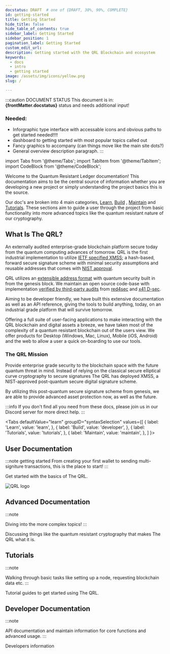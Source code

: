 ```yaml
---
docstatus: DRAFT  # one of {DRAFT, 30%, 90%, COMPLETE}
id: getting-started
title: Getting Started
hide_title: false
hide_table_of_contents: true
sidebar_label: Getting Started
sidebar_position: 1
pagination_label: Getting Started
custom_edit_url: 
description: Getting started with the QRL Blockchain and ecosystem
keywords:
  - docs
  - intro
  - getting started
image: /assets/img/icons/yellow.png
slug: /

---
```


:::caution DOCUMENT STATUS 
<span>This document is in: <b>{frontMatter.docstatus}</b> status and needs additional input!</span>

### Needed:

- Inforgraphic type interface with accessable icons and obvious paths to get started needed!!!!
- dashboard to getting started with most popular topics called out
- Fancy graphics to accompany (can things move like the main site dots?)
- General overview description paragraph.
:::

import Tabs from '@theme/Tabs';
import TabItem from '@theme/TabItem';
import CodeBlock from '@theme/CodeBlock';


Welcome to the Quantum Resistant Ledger documentation! This documentation aims to be the central source of information whether you are developing a new project or simply understanding the project basics this is the source. 

Our doc's are broken into 4 main categories, [Learn](/), [Build](/build) , [Maintain](/Maintenance) and [Tutorials](/tutorials). These sections aim to guide a user through the project from basic functionality into more advanced topics like the quantum resistant nature of our cryptography.

## What Is The QRL?

An externally audited enterprise-grade blockchain platform secure today from the quantum computing advances of tomorrow. QRL is the first industrial implementation to utilize [IETF specified XMSS](https://tools.ietf.org/html/rfc8391); a hash-based, forward secure signature scheme with minimal security assumptions and reusable addresses that comes with [NIST approval](https://csrc.nist.gov/publications/detail/sp/800-208/final).

QRL utilizes an [extensible address format](/developers/address/qrl-address-scheme) with quantum security built in from the genesis block. We maintain an open source code-base with implementation [verified by third-party audits](https://github.com/theQRL/audits) from [red4sec](https://red4sec.com/) and [x41 D-sec](https://www.x41-dsec.de/).

Aiming to be developer friendly, we have built this extensive documentation as well as an API reference, giving the tools to build anything, today, on an industrial grade platform that will survive tomorrow.

Offering a full suite of user-facing applications to make interacting with the QRL blockchain and digital assets a breeze, we have taken most of the complexity of a quantum resistant blockchain out of the users view. We offer products for Desktop (Windows, Mac, Linux), Mobile (iOS, Android) and the web to allow a user a quick on-boarding to use our tools.










### The QRL Mission

Provide enterprise grade security to the blockchain space with the future quantum threat in mind. Instead of relying on the classical secure elliptical curve cryptography to secure signatures The QRL has deployed XMSS, a NIST-approved post-quantum secure digital signature scheme.

By utilizing this post-quantum secure signature scheme from genesis, we are able to provide advanced asset protection now, as well as the future.



:::info
If you don't find all you need from these docs, please join us in our Discord server for more direct help.
:::


<Tabs
  defaultValue="learn"
  groupID="syntaxSelection"
  values={[
    { label: 'Learn', value: 'learn', },
    { label: 'Build', value: 'developer', },
    { label: 'Tutorials', value: 'tutorials', },
    { label: 'Maintain', value: 'maintain', },
  ]
}>



<TabItem value="learn">

<h2>User Documentation</h2>

:::note getting started
From creating your first wallet to sending multi-signiture transactions, this is the place to start!
:::



Get started with the basics of The QRL.


<span><img src={frontMatter.image} alt='QRL logo' /></span>

</TabItem>




<TabItem value="developer">

<h2>Advanced Documentation</h2>

:::note 

Diving into the more complex topics!
:::

Discussing things like the quantum resistant cryptography that makes The QRL what it is.


</TabItem>



<TabItem value="tutorials">

<h2>Tutorials</h2>

:::note 

Walking through basic tasks like setting up a node, requesting blockchain data etc.
:::

Tutorial guides to get started using The QRL.


</TabItem>
<TabItem value="maintain">

<h2>Developer Documentation</h2>

:::note 

API documentation and maintain information for core functions and advanced usage.
:::

Developers information

</TabItem>


</Tabs>
